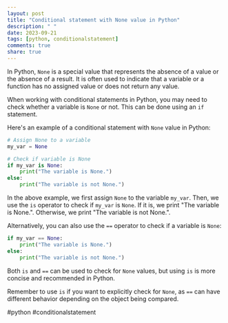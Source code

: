 ```yaml
---
layout: post
title: "Conditional statement with None value in Python"
description: " "
date: 2023-09-21
tags: [python, conditionalstatement]
comments: true
share: true
---
```


In Python, `None` is a special value that represents the absence of a value or the absence of a result. It is often used to indicate that a variable or a function has no assigned value or does not return any value.

When working with conditional statements in Python, you may need to check whether a variable is `None` or not. This can be done using an `if` statement.

Here's an example of a conditional statement with `None` value in Python:

```python
# Assign None to a variable
my_var = None

# Check if variable is None
if my_var is None:
    print("The variable is None.")
else:
    print("The variable is not None.")
```

In the above example, we first assign `None` to the variable `my_var`. Then, we use the `is` operator to check if `my_var` is `None`. If it is, we print "The variable is None.". Otherwise, we print "The variable is not None.".

Alternatively, you can also use the `==` operator to check if a variable is `None`:

```python
if my_var == None:
    print("The variable is None.")
else:
    print("The variable is not None.")
```

Both `is` and `==` can be used to check for `None` values, but using `is` is more concise and recommended in Python.

Remember to use `is` if you want to explicitly check for `None`, as `==` can have different behavior depending on the object being compared.

#python #conditionalstatement